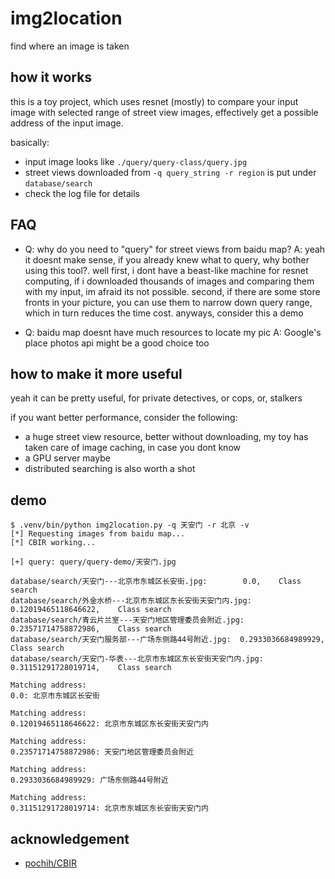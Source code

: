 # img2location

find where an image is taken

## how it works

this is a toy project, which uses resnet (mostly) to compare your input image with selected range of street view images, effectively get a possible address of the input image.

basically:

- input image looks like `./query/query-class/query.jpg`
- street views downloaded from `-q query_string -r region` is put under `database/search`
- check the log file for details

## FAQ

- Q: why do you need to "query" for street views from baidu map?
  A: yeah it doesnt make sense, if you already knew what to query, why bother using this tool?. well first, i dont have a beast-like machine for resnet computing, if i downloaded thousands of images and comparing them with my input, im afraid its not possible. second, if there are some store fronts in your picture, you can use them to narrow down query range, which in turn reduces the time cost. anyways, consider this a demo

- Q: baidu map doesnt have much resources to locate my pic
  A: Google's place photos api might be a good choice too

## how to make it more useful

yeah it can be pretty useful, for private detectives, or cops, or, stalkers

if you want better performance, consider the following:

- a huge street view resource, better without downloading, my toy has taken care of image caching, in case you dont know
- a GPU server maybe
- distributed searching is also worth a shot

## demo

```text
$ .venv/bin/python img2location.py -q 天安门 -r 北京 -v
[*] Requesting images from baidu map...
[*] CBIR working...

[+] query: query/query-demo/天安门.jpg

database/search/天安门---北京市东城区长安街.jpg:        0.0,    Class search
database/search/外金水桥---北京市东城区东长安街天安门内.jpg:    0.12019465118646622,    Class search
database/search/青云片兰室---天安门地区管理委员会附近.jpg:      0.23571714758872986,    Class search
database/search/天安门服务部---广场东侧路44号附近.jpg:  0.2933036684989929,     Class search
database/search/天安门-华表---北京市东城区东长安街天安门内.jpg: 0.31151291728019714,    Class search

Matching address:
0.0: 北京市东城区长安街

Matching address:
0.12019465118646622: 北京市东城区东长安街天安门内

Matching address:
0.23571714758872986: 天安门地区管理委员会附近

Matching address:
0.2933036684989929: 广场东侧路44号附近

Matching address:
0.31151291728019714: 北京市东城区东长安街天安门内
```

## acknowledgement

- [pochih/CBIR](https://github.com/pochih/CBIR)
